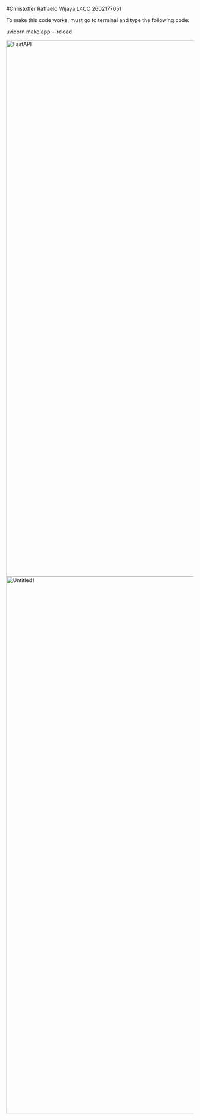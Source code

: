 #Christoffer Raffaelo Wijaya L4CC 2602177051

To make this code works, must go to terminal and type the following code:

uvicorn make:app --reload

<img width="1437" alt="FastAPI" src="https://github.com/RWijaya17/FastAPI_todoapp/assets/122419691/767ddada-aa5e-4e0f-8bf0-f78b08a4ef43">



<img width="1440" alt="Untitled1" src="https://github.com/RWijaya17/FastAPI_todoapp/assets/122419691/d8d9ce91-938d-4f19-a181-53a2483cc533">
